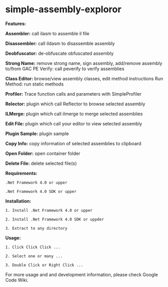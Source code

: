 # simple-assembly-exploror
**Features:**
	
**Assembler:** call ilasm to assemble il file

**Disassembler:** call ildasm to disassemble assembly

**Deobfuscator:** de-obfuscate obfuscated assembly

**Strong Name:** remove strong name, sign assembly, add/remove assembly to/from GAC
PE Verify: call peverify to verify assemblies

**Class Editor:** browse/view assembly classes, edit method instructions
Run Method: run static methods

**Profiler:** Trace function calls and parameters with SimpleProfiler

**Relector:** plugin which call Reflector to browse selected assembly

**ILMerge:** plugin which call ilmerge to merge selected assemblies

**Edit File:** plugin which call your editor to view selected assembly

**Plugin Sample:** plugin sample

**Copy Info:** copy information of selected assemblies to clipboard

**Open Folder:** open container folder

**Delete File:** delete selected file(s)

**Requirements:**

`.Net Framework 4.0 or upper`

`.Net Framework 4.0 SDK or upper`


**Installation:**

`1. Install .Net Framework 4.0 or upper`

`2. Install .Net Framework 4.0 SDK or uppder`

`3. Extract to any directory`


**Usage:**

`1. Click Click Click ...`

`2. Select one or many ...`

`3. Double Click or Right Click ...`

For more usage and and development information, please check Google Code Wiki.

 
